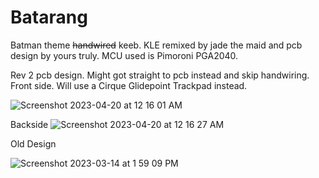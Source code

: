 # Batarang
Batman theme ~~handwired~~ keeb. KLE remixed by jade the maid and pcb design by yours truly. MCU used is Pimoroni PGA2040.

Rev 2 pcb design. Might got straight to pcb instead and skip handwiring. Front side. Will use a Cirque Glidepoint Trackpad instead.

![Screenshot 2023-04-20 at 12 16 01 AM](https://user-images.githubusercontent.com/118025702/233693609-5e3b2258-0cb0-4a8e-a492-04189c428fcd.png)

Backside
![Screenshot 2023-04-20 at 12 16 27 AM](https://user-images.githubusercontent.com/118025702/233693698-3e8efe17-d20e-4130-8bcd-07ae9da77804.png)

Old Design

![Screenshot 2023-03-14 at 1 59 09 PM](https://user-images.githubusercontent.com/118025702/225147715-bcc93dcb-b207-419b-acf6-c5e65db474fc.png)

